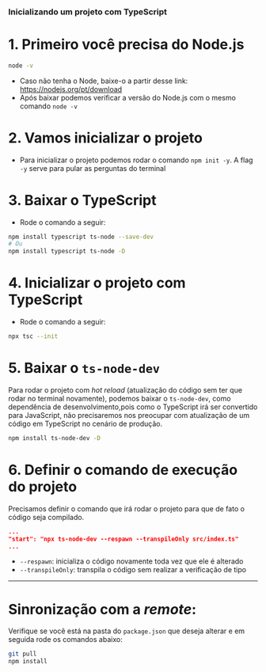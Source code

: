 ### Inicializando um projeto com TypeScript

# 1. Primeiro você precisa do Node.js

```bash
node -v
```

- Caso não tenha o Node, baixe-o a partir desse link: https://nodejs.org/pt/download
- Após baixar podemos verificar a versão do Node.js com o mesmo comando `node -v`

# 2. Vamos inicializar o projeto

- Para inicializar o projeto podemos rodar o comando `npm init -y`. A flag `-y` serve para pular as perguntas do terminal

# 3. Baixar o TypeScript

- Rode o comando a seguir:

```bash
npm install typescript ts-node --save-dev
# Ou
npm install typescript ts-node -D
```

# 4. Inicializar o projeto com TypeScript

- Rode o comando a seguir:

```bash
npx tsc --init
```

# 5. Baixar o `ts-node-dev`

Para rodar o projeto com _hot reload_ (atualização do código sem ter que rodar no terminal novamente), podemos baixar o `ts-node-dev`, como dependência de desenvolvimento,pois como o TypeScript irá ser convertido para JavaScript, não precisaremos nos preocupar com atualização de um código em TypeScript no cenário de produção.

```bash
npm install ts-node-dev -D
```

# 6. Definir o comando de execução do projeto

Precisamos definir o comando que irá rodar o projeto para que de fato o código seja compilado.

```json
...
"start": "npx ts-node-dev --respawn --transpileOnly src/index.ts"
...
```

- `--respawn`: inicializa o código novamente toda vez que ele é alterado
- `--transpileOnly`: transpila o código sem realizar a verificação de tipo

---

# Sinronização com a _remote_:
Verifique se você está na pasta do `package.json` que deseja alterar e em seguida rode os comandos abaixo:
```bash
git pull
npm install
```
